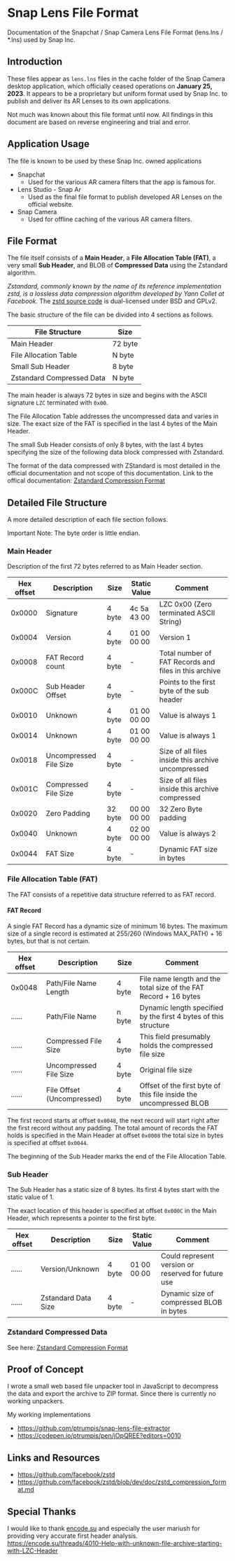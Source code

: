 # Snap Lens File Format 
Documentation of the Snapchat / Snap Camera Lens File Format (lens.lns / \*.lns) used by Snap Inc.

## Introduction
These files appear as `lens.lns` files in the cache folder of the Snap Camera desktop application, which officially ceased operations on **January 25, 2023**.
It appears to be a proprietary but uniform format used by Snap Inc. to publish and deliver its AR Lenses to its own applications.

Not much was known about this file format until now. All findings in this document are based on reverse engineering and trial and error.

## Application Usage
The file is known to be used by these Snap Inc. owned applications
- Snapchat
  - Used for the various AR camera filters that the app is famous for.
- Lens Studio - Snap Ar
  - Used as the final file format to publish developed AR Lenses on the official website.
- Snap Camera
  - Used for offline caching of the various AR camera filters.


## File Format
The file itself consists of a **Main Header**, a **File Allocation Table (FAT)**, a very small **Sub Header**, and BLOB of **Compressed Data** using the Zstandard algorithm.

*Zstandard, commonly known by the name of its reference implementation zstd, is a lossless data compression algorithm developed by Yann Collet at Facebook.*
The [zstd source code](https://github.com/facebook/zstd) is dual-licensed under BSD and GPLv2.

The basic structure of the file can be divided into 4 sections as follows.

| File Structure            | Size    |
| ------------------------- | ------- |
| Main Header               | 72 byte |
| File Allocation Table     |  N byte |
| Small Sub Header          |  8 byte |
| Zstandard Compressed Data |  N byte |

The main header is always 72 bytes in size and begins with the ASCII signature `LZC` terminated with `0x00`.

The File Allocation Table addresses the uncompressed data and varies in size. The exact size of the FAT is specified in the last 4 bytes of the Main Header.

The small Sub Header consists of only 8 bytes, with the last 4 bytes specifying the size of the following data block compressed with Zstandard.

The format of the data compressed with ZStandard is most detailed in the official documentation and not scope of this documentation.
Link to the offical documentation: [Zstandard Compression Format](https://github.com/facebook/zstd/blob/dev/doc/zstd_compression_format.md)

## Detailed File Structure
A more detailed description of each file section follows.

Important Note: The byte order is little endian.

### Main Header
Description of the first 72 bytes referred to as Main Header section.

Hex offset | Description                 | Size    | Static Value | Comment 
---------- | --------------------------- | ------- | ------------ | --------
0x0000     | Signature                   |  4 byte | 4c 5a 43 00  | LZC 0x00 (Zero terminated ASCII String)
0x0004     | Version                     |  4 byte | 01 00 00 00  | Version 1
0x0008     | FAT Record count            |  4 byte |       -      | Total number of FAT Records and files in this archive
0x000C     | Sub Header Offset           |  4 byte |       -      | Points to the first byte of the sub header
0x0010     | Unknown                     |  4 byte | 01 00 00 00  | Value is always 1
0x0014     | Unknown                     |  4 byte | 01 00 00 00  | Value is always 1
0x0018     | Uncompressed File Size      |  4 byte |       -      | Size of all files inside this archive uncompressed
0x001C     | Compressed File Size        |  4 byte |       -      | Size of all files inside this archive compressed
0x0020     | Zero Padding                | 32 byte | 00 00 00 00  | 32 Zero Byte padding
0x0040     | Unknown                     |  4 byte | 02 00 00 00  | Value is always 2
0x0044     | FAT Size                    |  4 byte |       -      | Dynamic FAT size in bytes


### File Allocation Table (FAT)
The FAT consists of a repetitive data structure referred to as FAT record.

#### FAT Record
A single FAT Record has a dynamic size of minimum 16 bytes. The maximum size of a single record is estimated at 255/260 (Windows MAX_PATH) + 16 bytes, but that is not certain.

Hex offset | Description                | Size    | Comment 
---------- | -------------------------- | ------- | --------
0x0048     | Path/File Name Length      |  4 byte | File name length and the total size of the FAT Record + 16 bytes
......     | Path/File Name             |  n byte | Dynamic length specified by the first 4 bytes of this structure
......     | Compressed File Size       |  4 byte | This field presumably holds the compressed file size
......     | Uncompressed File Size     |  4 byte | Original file size
......     | File Offset (Uncompressed) |  4 byte | Offset of the first byte of this file inside the uncompressed BLOB

The first record starts at offset `0x0048`, the next record will start right after the first record without any padding.
The total amount of records the FAT holds is specified in the Main Header at offset `0x0008` the total size in bytes is specified at offset `0x0044`.

The beginning of the Sub Header marks the end of the File Allocation Table.

### Sub Header
The Sub Header has a static size of 8 bytes. Its first 4 bytes start with the static value of 1.

The exact location of this header is specified at offset `0x000C` in the Main Header, which represents a pointer to the first byte.

Hex offset | Description         | Size    | Static Value | Comment 
---------- | ------------------- | ------- | ------------ | --------
......     | Version/Unknown     |  4 byte | 01 00 00 00  | Could represent version or reserved for future use
......     | Zstandard Data Size |  4 byte |       -      | Dynamic size of compressed BLOB in bytes

### Zstandard Compressed Data
See here: [Zstandard Compression Format](https://github.com/facebook/zstd/blob/dev/doc/zstd_compression_format.md)

## Proof of Concept
I wrote a small web based file unpacker tool in JavaScript to decompress the data and export the archive to ZIP format. Since there is currently no working unpackers.

My working implementations
- https://github.com/ptrumpis/snap-lens-file-extractor
- https://codepen.io/ptrumpis/pen/jOpQREE?editors=0010

## Links and Resources
- https://github.com/facebook/zstd
- https://github.com/facebook/zstd/blob/dev/doc/zstd_compression_format.md

## Special Thanks
I would like to thank [encode.su](https://encode.su/) and especially the user mariush for providing very accurate first header analysis.
https://encode.su/threads/4010-Help-with-unknown-file-archive-starting-with-LZC-Header
